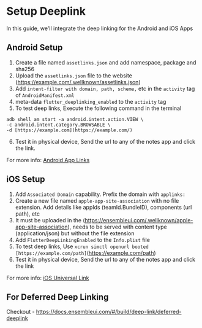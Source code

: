 # Setup Deeplink

In this guide, we'll integrate the deep linking for the Android and iOS Apps

## Android Setup
1. Create a file named ```assetlinks.json``` and add namespace, package and sha256
2. Upload the ```assetlinks.json``` file to the website (https://example.com/.wellknown/assetlinks.json)
3. Add ```intent-filter with domain, path, scheme,``` etc in the ```activity``` tag of ```AndroidManifest.xml```
4. meta-data ```flutter_deeplinking_enabled``` to the ```activity``` tag
5. To test deep links, Execute the following command in the terminal 

```
adb shell am start -a android.intent.action.VIEW \
-c android.intent.category.BROWSABLE \
-d [https://example.com](https://example.com/)
```

6. Test it in physical device, Send the url to any of the notes app and click the link.

For more info: [Android App Links](https://developer.android.com/training/app-links)

## iOS Setup
1. Add ```Associated Domain``` capability. Prefix the domain with ```applinks:```
2. Create a new file named ```apple-app-site-association``` with no file extension. Add details like appIds (teamId.BundleID), components (url path), etc
3. It must be uploaded in the (https://ensembleui.com/.wellknown/apple-app-site-association), needs to be served with content type (application/json) but without the file extension
4. Add ```FlutterDeepLinkingEnabled``` to the ```Info.plist``` file
5. To test deep links, Use ```xcrun simctl openurl booted [https://example.com/path]```(https://example.com/path)
6. Test it in physical device, Send the url to any of the notes app and click the link

For more info: [iOS Universal Link](https://developer.apple.com/ios/universal-links/)


## For Deferred Deep Linking
Checkout - https://docs.ensembleui.com/#/build/deep-link/deferred-deeplink